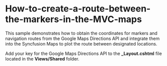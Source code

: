 # How-to-create-a-route-between-the-markers-in-the-MVC-maps

This sample demonstrates how to obtain the coordinates for markers and navigation routes from the Google Maps Directions API and integrate them into the Syncfusion Maps to plot the route between designated locations.

Add your key for the Google Maps Directions API to the **_Layout.cshtml** file located in the **Views/Shared** folder.
